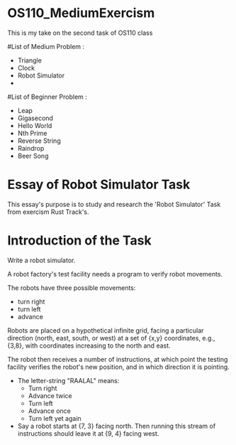 # OS110_MediumExercism
This is my take on the second task of OS110 class


 #List of Medium Problem :
 - Triangle
 - Clock
 - Robot Simulator
 -
 
 #List of Beginner Problem :
 - Leap
 - Gigasecond
 - Hello World
 - Nth Prime
 - Reverse String
 - Raindrop
 - Beer Song
 
 
# Essay of Robot Simulator Task
 This essay's purpose is to study and research the 'Robot Simulator' Task from exercism Rust Track's.
 
 
# Introduction of the Task

Write a robot simulator.

A robot factory's test facility needs a program to verify robot movements.

The robots have three possible movements:

- turn right
- turn left
- advance

Robots are placed on a hypothetical infinite grid, facing a particular
direction (north, east, south, or west) at a set of {x,y} coordinates,
e.g., {3,8}, with coordinates increasing to the north and east.

The robot then receives a number of instructions, at which point the
testing facility verifies the robot's new position, and in which
direction it is pointing.

- The letter-string "RAALAL" means:
  - Turn right
  - Advance twice
  - Turn left
  - Advance once
  - Turn left yet again
- Say a robot starts at {7, 3} facing north. Then running this stream
  of instructions should leave it at {9, 4} facing west.
